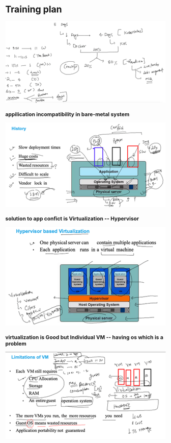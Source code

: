 # Training plan 

<img src="plan.png">

### appilication incompatibility in bare-metal system 

<img src="app.png">

### solution to app confict is Virtualization  -- Hypervisor

<img src="vm.png">

### virtualization is Good but Individual VM -- having os which is a problem 

<img src="prob1.png">



